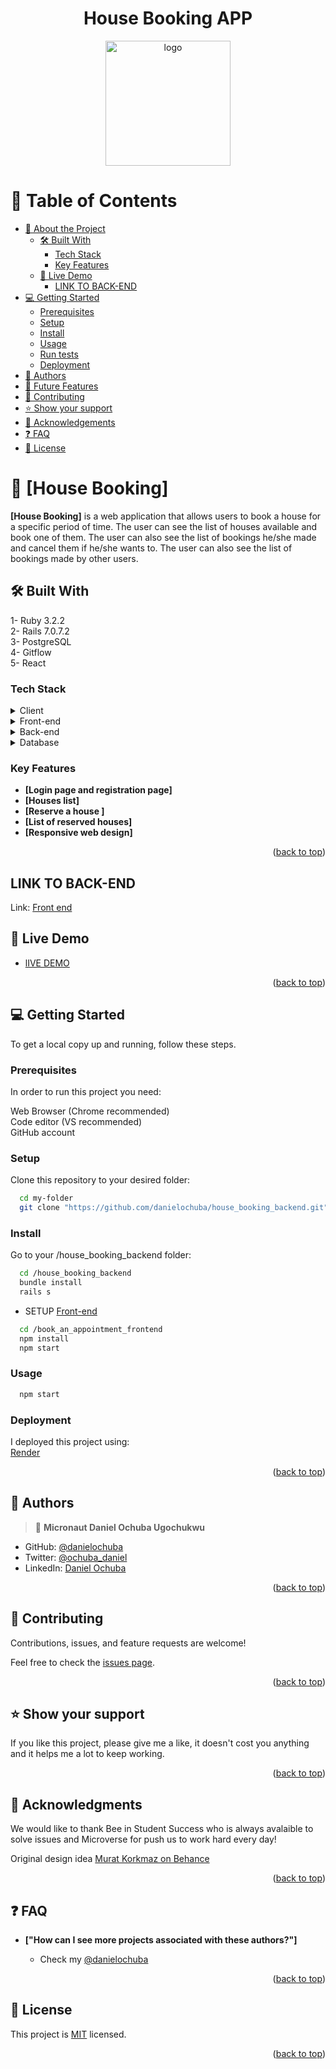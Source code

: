 <a name="readme-top"></a>

<div align="center">

<h1><b>House Booking APP</b></h1>
 
  <img src="./houserent.png" alt="logo" width="200"  height="auto">
  <br/>

</div>


# 📗 Table of Contents

- [📖 About the Project](#about-project)
  - [🛠 Built With](#built-with)
    - [Tech Stack](#tech-stack)
    - [Key Features](#key-features)
  - [🚀 Live Demo](#live-demo)
    - [LINK TO BACK-END](#back-end)
- [💻 Getting Started](#getting-started)
  - [Prerequisites](#prerequisites)
  - [Setup](#setup)
  - [Install](#install)
  - [Usage](#usage)
  - [Run tests](#run-tests)
  - [Deployment](#triangular_flag_on_post-deployment)
- [👥 Authors](#authors)
- [🔭 Future Features](#future-features)
- [🤝 Contributing](#contributing)
- [⭐️ Show your support](#support)
- [🙏 Acknowledgements](#acknowledgements)
- [❓ FAQ](#faq)
- [📝 License](#license)

# 📖 [House Booking] <a name="about-project"></a>

**[House Booking]** is a web application that allows users to book a house for a specific period of time. The user can see the list of houses available and book one of them. The user can also see the list of bookings he/she made and cancel them if he/she wants to. The user can also see the list of bookings made by other users.

## 🛠 Built With <a name="built-with"></a>

1- Ruby 3.2.2<br>
2- Rails 7.0.7.2<br>
3- PostgreSQL<br>
4- Gitflow<br>
5- React<br>

### Tech Stack <a name="tech-stack"></a>

<details>
  <summary>Client</summary>
  <ul>
    <li><a href="https://www.microverse.org/">Microverse</a></li>
  </ul>
</details>

<details>
<summary>Front-end</summary>
  <ul>
    <li><a href="https://www.javascript.com/">JavaScript</a></li>
    <li><a href="https://www.reactjs.org/">React</a></li>
    <li><a href="https://www.redux.js.org/">Redux</a></li>
    <li><a href="https://www.html.com/">HTML</a></li>
    <li><a href="https://www.css.com/">CSS</a></li>
  </ul>
</details>

<details>
<summary>Back-end</summary>
  <ul>
    <li><a href="https://www.ruby-lang.org/">Ruby</a></li>
    <li><a href="https://www.rubyonrails.org/">Rails</a></li>
  </ul>
</details>

<details>
<summary>Database</summary>
  <ul>
    <li><a href="https://www.postgresql.org/">PostgreSQL</a></li>
  </ul>
</details>

### Key Features <a name="key-features"></a>
- **[Login page and registration page]**
- **[Houses list]**
- **[Reserve a house ]**
- **[List of reserved houses]**
- **[Responsive web design]**


<p align="right">(<a href="#readme-top">back to top</a>)</p>

## LINK TO BACK-END <a name="back-end"></a>
Link: [Front end](https://github.com/ahmedeid6842/book_an_appointment_frontend)

## 🚀 Live Demo <a name="live-demo"></a>

- [lIVE DEMO]()

<p align="right">(<a href="#readme-top">back to top</a>)</p>

## 💻 Getting Started <a name="getting-started"></a>

To get a local copy up and running, follow these steps.

### Prerequisites

In order to run this project you need:

Web Browser (Chrome recommended)<br>
Code editor (VS recommended)<br>
GitHub account<br>

### Setup

Clone this repository to your desired folder:

```sh
  cd my-folder
  git clone "https://github.com/danielochuba/house_booking_backend.git"
```
### Install

Go to your /house_booking_backend folder:

```sh
  cd /house_booking_backend
  bundle install
  rails s
```
- SETUP [Front-end](https://github.com/ahmedeid6842/book_an_appointment_frontend) 

```sh
  cd /book_an_appointment_frontend
  npm install
  npm start
```	

### Usage

```sh
  npm start
```

### Deployment

I deployed this project using:<br>[Render](https://www.render.com)

<p align="right">(<a href="#readme-top">back to top</a>)</p>

## 👥 Authors <a name="authors"></a>

> 👤 **Micronaut Daniel Ochuba Ugochukwu**

- GitHub: [@danielochuba](https://github.com/danielochuba)
- Twitter: [@ochuba_daniel](https://twitter.com/ochuba_daniel)
- LinkedIn: [Daniel Ochuba](https://www.linkedin.com/in/daniel-ochuba-ugochukwu)


<p align="right">(<a href="#readme-top">back to top</a>)</p>

## 🤝 Contributing <a name="contributing"></a>

Contributions, issues, and feature requests are welcome!

Feel free to check the [issues page](../../issues/).

<p align="right">(<a href="#readme-top">back to top</a>)</p>

## ⭐️ Show your support <a name="support"></a>

If you like this project, please give me a like, it doesn't cost you anything and it helps me a lot to keep working.

<p align="right">(<a href="#readme-top">back to top</a>)</p>

## 🙏 Acknowledgments <a name="acknowledgements"></a>

We would like to thank Bee in Student Success who is always avalaible to solve issues and Microverse for push us to work hard every day!

Original design idea [Murat Korkmaz on Behance](https://www.behance.net/muratk)

<p align="right">(<a href="#readme-top">back to top</a>)</p>

## ❓ FAQ <a name="faq"></a>

- **["How can I see more projects associated with these authors?"]**

   - Check my [@danielochuba](https://github.com/danielochuba)

<p align="right">(<a href="#readme-top">back to top</a>)</p>

## 📝 License <a name="license"></a>

This project is [MIT](./LICENSE) licensed.

<p align="right">(<a href="#readme-top">back to top</a>)</p>
 